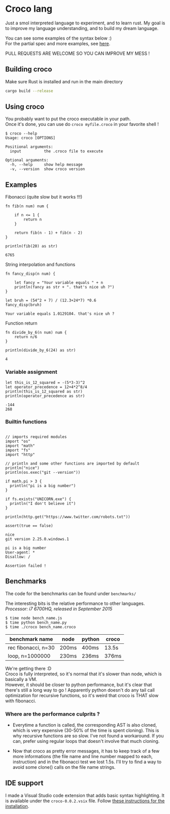 # Croco lang

Just a smol interpreted language to experiment, and to learn rust.
My goal is to improve my language understanding, and to build my dream language.

You can see some examples of the syntax below :)  
For the partial spec and more examples, see [here](SPEC.md).

PULL REQUESTS ARE WELCOME SO YOU CAN IMPROVE MY MESS !

## Building croco

Make sure Rust is installed and run in the main directory
```bash
cargo build --release
```

## Using croco

You probably want to put the croco executable in your path.  
Once it's done, you can use do `croco myfile.croco` in your favorite shell !

```
$ croco --help
Usage: croco [OPTIONS]

Positional arguments:
  input          the .croco file to execute

Optional arguments:
  -h, --help     show help message
  -v, --version  show croco version
```

## Examples

Fibonacci (quite slow but it works !!!)
```croco
fn fib(n num) num {

    if n <= 1 {
        return n
    }

    return fib(n - 1) + fib(n - 2)
}

println(fib(20) as str)
```
```
6765
```

String interpolation and functions
```croco
fn fancy_disp(n num) {

    let fancy = "Your variable equals " + n
    println(fancy as str + ". that's nice uh ?")
}

let bruh = (54^2 + 7) / (12.3+24*7) *0.6
fancy_disp(bruh)
```

```
Your variable equals 1.0129104. that's nice uh ?
```

Function return
```croco
fn divide_by_6(n num) num {
    return n/6
}

println(divide_by_6(24) as str)
```
```
4
```

### Variable assignment

```croco
let this_is_12_squared = -(5*3-3)^2
let operator_precedence = 12+4*2^8/4
println(this_is_12_squared as str)
println(operator_precedence as str)
```
```
-144
268
```

### Builtin functions

```croco

// imports required modules
import "os"
import "math"
import "fs"
import "http"

// println and some other functions are imported by default
println("nice")
println(os.exec("git --version"))

if math.pi > 3 {
  println("pi is a big number")
}

if fs.exists("UNICORN.exe") {
  println("I don't believe it")
}

println(http.get("https://www.twitter.com/robots.txt"))

assert(true == false)
```
```
nice
git version 2.25.0.windows.1

pi is a big number
User-agent: *
Disallow: /

Assertion failed !
```

## Benchmarks

The code for the benchmarks can be found under `benchmarks/`

The interesting bits is the relative performance to other languages.  
*Processor: i7 6700HQ, released in September 2015*

```
$ time node bench_name.js
$ time python bench_name.py
$ time ./croco bench_name.croco
```

|benchmark name     |  node    |python|croco|
|-------------------|----------|------|-----|
|rec fibonacci, n=30|     200ms| 400ms|13.5s|
|loop, n=1000000    |     230ms| 236ms|376ms|

We're getting there :D  
Croco is fully interpreted, so it's normal that it's slower than node, which is basically a VM.  
However, it should be closer to python performance, but it's clear that there's still a long way to go !
Apparently python doesn't do any tail call optimization for recursive functions, so it's weird that croco is THAT slow with fibonacci.

### Where are the performance culprits ?

- Everytime a function is called, the corresponding AST is also cloned, which is very expensive (30-50% of the time is spent cloning). This is why recursive functions are so slow. I've not found a workaround. If you can, prefer using regular loops that doesn't involve that much cloning.  

- Now that croco as pretty error messages, it has to keep track of a few more informations (the file name and line number mapped to each, instruction) and in the fibonacci test we lost 1.5s. I'll try to find a way to avoid some clone() calls on the file name strings.

## IDE support

I made a Visual Studio code extension that adds basic syntax highlighting. It is available under the `croco-0.0.2.vsix` file. Follow [these instructions for the installation](https://marketplace.visualstudio.com/items?itemName=fabiospampinato.vscode-install-vsix).
